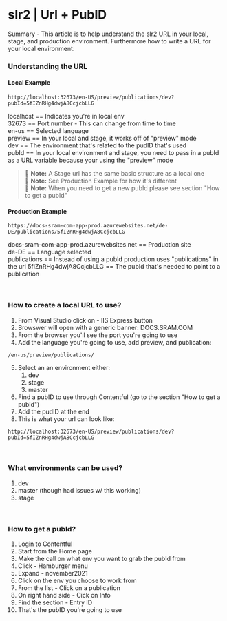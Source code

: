 # slr2 | Url + PubID

Summary - This article is to help understand the slr2 URL in your local, stage, and production environment. Furthermore how to write a URL for your local environment.

### Understanding the URL 

#### Local Example
```
http://localhost:32673/en-US/preview/publications/dev?pubId=5fIZnRHg4dwjA8CcjcbLLG
```
localhost == Indicates you're in local env  
32673 == Port number - This can change from time to time  
en-us == Selected language  
preview == In your local and stage, it works off of "preview" mode  
dev == The environment that's related to the pudID that's used  
pubId == In your local environment and stage, you need to pass in a pubId as a URL variable because your using the "preview" mode

> :memo: **Note:** A Stage url has the same basic structure as a local one  
> :memo: **Note:** See Production Example for how it's different  
> :memo: **Note:** When you need to get a new pubId please see section "How to get a pubId"

#### Production Example
```
https://docs-sram-com-app-prod.azurewebsites.net/de-DE/publications/5fIZnRHg4dwjA8CcjcbLLG
```
docs-sram-com-app-prod.azurewebsites.net == Production site  
de-DE == Language selected  
publications == Instead of using a pubId production uses "publications" in the url
5fIZnRHg4dwjA8CcjcbLLG == The pubId that's needed to point to a publication


<br>

### How to create a local URL to use?
1. From Visual Studio click on - IIS Express button
2. Browswer will open with a generic banner: DOCS.SRAM.COM
3. From the browser you'll see the port you're going to use
4. Add the language you're going to use, add preview, and publication:
```   
/en-us/preview/publications/
```
5. Select an an environment either:
    1. dev
    2. stage
    3. master
6. Find a pubID to use through Contentful (go to the section "How to get a pubId")
7. Add the pudID at the end
8. This is what your url can look like:
```
http://localhost:32673/en-US/preview/publications/dev?pubId=5fIZnRHg4dwjA8CcjcbLLG
```
<br>

### What environments can be used?
1. dev
2. master (though had issues w/ this working)
3. stage

<br>

### How to get a pubId?
1. Login to Contentful
2. Start from the Home page
3. Make the call on what env you want to grab the pubId from
4. Click - Hamburger menu
5. Expand - november2021
6. Click on the env you choose to work from
7. From the list - Click on a publication
8. On right hand side - Cick on Info 
9. Find the section - Entry ID
10. That's the pubID you're going to use 
